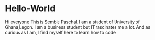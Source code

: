 # Hello-World

Hi everyone
This is Sembie Paschal. I am a student of University of Ghana,Legon. I am a business student but IT fascinates me a lot.
And as curious as I am, I find myself here to learn how to code.

